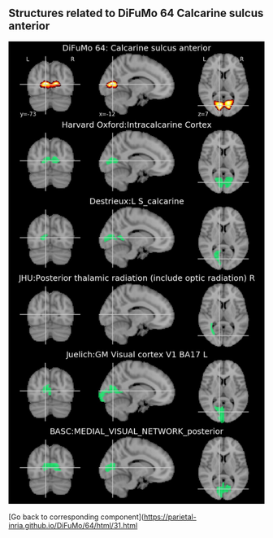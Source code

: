 


## Structures related to DiFuMo 64 Calcarine sulcus anterior

![31](31.jpg "Structures related to DiFuMo 64 Calcarine sulcus anterior")

[Go back to corresponding component](https://parietal-inria.github.io/DiFuMo/64/html/31.html